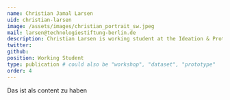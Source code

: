 ```yaml
---
name: Christian Jamal Larsen
uid: christian-larsen
image: /assets/images/christian_portrait_sw.jpeg
mail: larsen@technologiestiftung-berlin.de
description: Christian Larsen is working student at the Ideation & Prototyping Lab of the Technology Foundation Berlin and supports the Open Traffic Count team. He studies Urban and Regional Planning (B.Sc) at the TU Berlin.
twitter:
github:
position: Working Student
type: publication # could also be "workshop", "dataset", "prototype"
order: 4
---
```


Das ist als content zu haben
